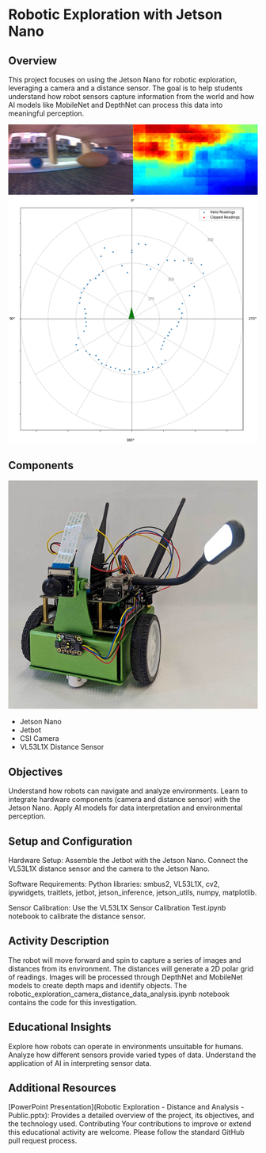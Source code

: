 # Robotic Exploration with Jetson Nano
## Overview
This project focuses on using the Jetson Nano for robotic exploration, leveraging a camera and a distance sensor. The goal is to help students understand how robot sensors capture information from the world and how AI models like MobileNet and DepthNet can process this data into meaningful perception.

![DepthNet Processing](depthnet.jpg)
![Distance Sensor Plot](2D_plot.png)

## Components
![Jetbot with CSI Camera and VL53L1X Distance Sensor](jetbot.jpg)

* Jetson Nano
* Jetbot
* CSI Camera
* VL53L1X Distance Sensor


## Objectives
Understand how robots can navigate and analyze environments.
Learn to integrate hardware components (camera and distance sensor) with the Jetson Nano.
Apply AI models for data interpretation and environmental perception.

## Setup and Configuration
Hardware Setup:
Assemble the Jetbot with the Jetson Nano.
Connect the VL53L1X distance sensor and the camera to the Jetson Nano.

Software Requirements:
Python libraries: smbus2, VL53L1X, cv2, ipywidgets, traitlets, jetbot, jetson_inference, jetson_utils, numpy, matplotlib.

Sensor Calibration:
Use the VL53L1X Sensor Calibration Test.ipynb notebook to calibrate the distance sensor.

## Activity Description
The robot will move forward and spin to capture a series of images and distances from its environment.
The distances will generate a 2D polar grid of readings.
Images will be processed through DepthNet and MobileNet models to create depth maps and identify objects.
The robotic_exploration_camera_distance_data_analysis.ipynb notebook contains the code for this investigation.

## Educational Insights
Explore how robots can operate in environments unsuitable for humans.
Analyze how different sensors provide varied types of data.
Understand the application of AI in interpreting sensor data.

## Additional Resources
[PowerPoint Presentation](Robotic Exploration - Distance and Analysis - Public.pptx): Provides a detailed overview of the project, its objectives, and the technology used.
Contributing
Your contributions to improve or extend this educational activity are welcome. Please follow the standard GitHub pull request process.

